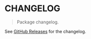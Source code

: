 # CHANGELOG

> Package changelog.

See [GitHub Releases](https://github.com/stdlib-js/ndarray-dtypes/releases) for the changelog.